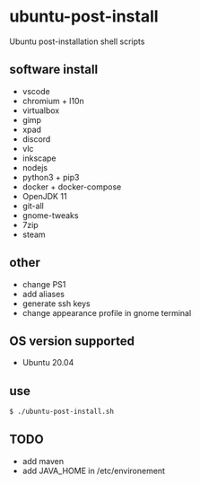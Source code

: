 # ubuntu-post-install
Ubuntu post-installation shell scripts

## software install
- vscode
- chromium + l10n
- virtualbox
- gimp
- xpad
- discord
- vlc
- inkscape
- nodejs
- python3 + pip3
- docker + docker-compose
- OpenJDK 11
- git-all
- gnome-tweaks
- 7zip
- steam

## other
- change PS1
- add aliases
- generate ssh keys
- change appearance profile in gnome terminal  

## OS version supported
- Ubuntu 20.04

## use
```bash 
$ ./ubuntu-post-install.sh
```

## TODO
- add maven
- add JAVA_HOME in /etc/environement
